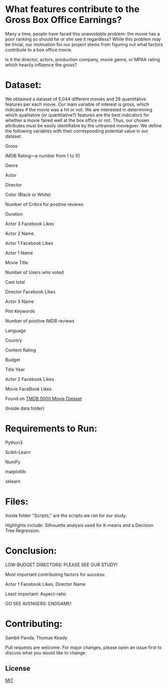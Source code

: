 # What features contribute to the Gross Box Office Earnings?

Many a time, people have faced this unavoidable problem: the movie has a poor ranking so should he or she see it regardless? While this problem may be trivial, our motivation for our project stems from figuring out what factors contribute to a box office movie. 

Is it the director, actors, production company, movie genre, or MPAA rating which heavily influence the gross? 


# Dataset: 
We obtained a dataset of 5,044 different movies and 28 quantitative features per each movie. Our main variable of interest is gross, which indicates if the movie was a hit or not. We are interested in determining which qualitative (or quantitative?) features are the best indicators for whether a movie faired well at the box office or not. Thus, our chosen attributes must be easily identifiable by the untrained moviegoer. We define the following variables with their corresponding potential value in our dataset:

Gross 

IMDB Rating—a number from 1 to 10

Genre

Actor

Director

Color (Black or White) 

Number of Critics for positive reviews

Duration 

Actor 3 Facebook Likes

Actor 2 Name

Actor 1 Facebook Likes

Actor 1 Name

Movie Title

Number of Users who voted

Cast total

Director Facebook Likes

Actor 3 Name

Plot Keywords

Number of positive IMDB reviews

Language 

Country

Content Rating

Budget 

Title Year

Actor 2 Facebook Likes

Movie FaceBook Likes


Found on [TMDB 5000 Movie Dataset](https://www.kaggle.com/tmdb/tmdb-movie-metadata) 

(Inside data folder)

# Requirements to Run: 

Python3

Scikit-Learn

NumPy

matplotlib

sklearn

# Files:
Inside folder "Scripts," are the scripts we ran for our study. 

Highlights include: Silhouette analysis used for K-means and a Decision Tree Regression. 

# Conclusion: 
LOW-BUDGET DIRECTORS: PLEASE SEE OUR STUDY!

Most important contributing factors for success: 

Actor 1 Facebook Likes, Director Name

Least important: Aspect-ratio

GO SEE AVENGERS: ENDGAME!

# Contributing: 
Sambit Panda, Thomas Keady

Pull requests are welcome. For major changes, please open an issue first to discuss what you would like to change.


## License
[MIT](https://choosealicense.com/licenses/mit/)



